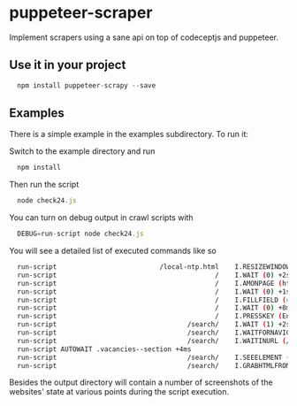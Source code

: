 # puppeteer-scraper

Implement scrapers using a sane api on top of codeceptjs and puppeteer.

## Use it in your project

```js
  npm install puppeteer-scrapy --save
```

## Examples

There is a simple example in the examples subdirectory. To run it:

Switch to the example directory and run

```js
  npm install
```

Then run the script

```js
  node check24.js
```

You can turn on debug output in crawl scripts with

```js
  DEBUG=run-script node check24.js
```

You will see a detailed list of executed commands like so

```bash
  run-script                          /local-ntp.html    I.RESIZEWINDOW (1200 ,800) +0ms
  run-script                                        /    I.WAIT (0) +2s
  run-script                                        /    I.AMONPAGE (https://jobs.check24.de/) +2ms
  run-script                                        /    I.WAIT (0) +1s
  run-script                                        /    I.FILLFIELD (#search ,nodejs) +1ms
  run-script                                        /    I.WAIT (0) +8ms
  run-script                                        /    I.PRESSKEY (Enter) +0ms
  run-script                                 /search/    I.WAIT (1) +2s
  run-script                                 /search/    I.WAITFORNAVIGATION () +4ms
  run-script                                 /search/    I.WAITINURL (/search) +18ms
  run-script AUTOWAIT .vacancies--section +4ms
  run-script                                 /search/    I.SEEELEMENT (.vacancies--section) +505ms
  run-script                                 /search/    I.GRABHTMLFROM (.vacancies--section) +375ms
```

Besides the output directory will contain a number of screenshots of the websites' state at various points during
the script execution.



